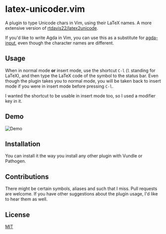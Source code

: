 # latex-unicoder.vim

A plugin to type Unicode chars in Vim, using their LaTeX names. A more extensive version of [rtdavis22/latex2unicode](https://github.com/rtdavis22/latex2unicode).

If you'd like to write Agda in Vim, you can use this as a substitute for [agda-input](http://wiki.portal.chalmers.se/agda/pmwiki.php?n=Docs.UnicodeInput), even though the character names are different.

## Usage

When in normal mode **or** insert mode, use the shortcut `C-l` (`l` standing for LaTeX), and then type the LaTeX code of the symbol to the status bar. Even though the plugin takes you to normal mode, you will be taken back to insert mode if you were in insert mode before pressing `C-l`.

I wanted the shortcut to be usable in insert mode too, so I used a modifier key in it.

## Demo

![Demo](http://i.imgur.com/Ngp6GAE.gif)

## Installation

You can install it the way you install any other plugin with Vundle or Pathogen.

## Contributions

There might be certain symbols, aliases and such that I miss. Pull requests are welcome. If you have other suggestions about the plugin usage, I'd like to hear them as well.

## License

[MIT](http://joom.mit-license.org/)
